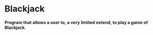 # Blackjack
#### Program that allows a user to, a very limited extend, to play a game of Blackjack. 
